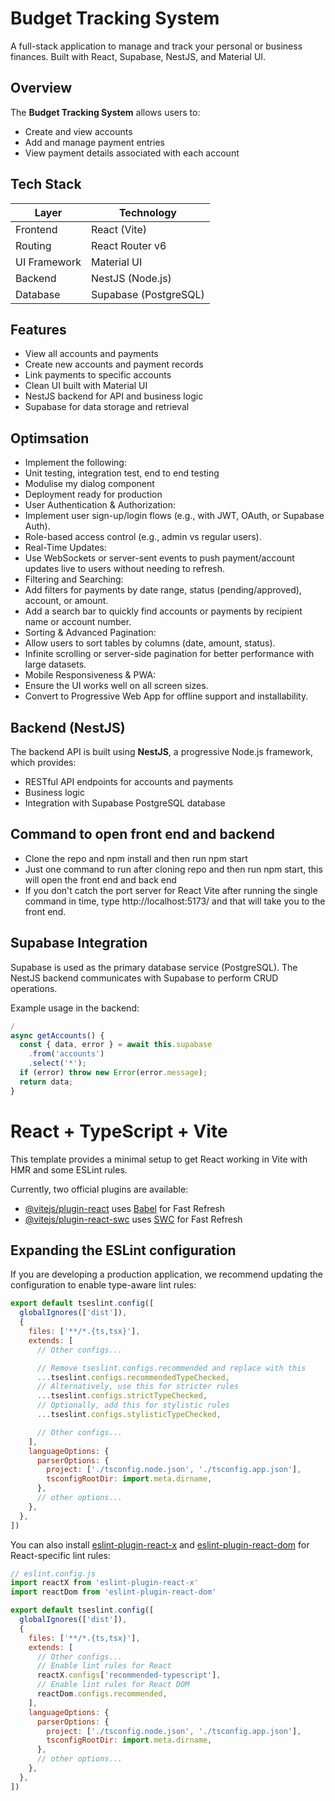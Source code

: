 # Budget Tracking System

A full-stack application to manage and track your personal or business finances. Built with React, Supabase, NestJS, and Material UI.

## Overview

The **Budget Tracking System** allows users to:

- Create and view accounts  
- Add and manage payment entries  
- View payment details associated with each account  


## Tech Stack

| Layer        | Technology         |
|--------------|--------------------|
| Frontend     | React (Vite)       |
| Routing      | React Router v6    |
| UI Framework | Material UI        |
| Backend      | NestJS (Node.js)   |
| Database     | Supabase (PostgreSQL) |

## Features

- View all accounts and payments  
- Create new accounts and payment records  
- Link payments to specific accounts  
- Clean UI built with Material UI  
- NestJS backend for API and business logic  
- Supabase for data storage and retrieval

## Optimsation

- Implement the following:
- Unit testing, integration test, end to end testing
- Modulise my dialog component
- Deployment ready for production
- User Authentication & Authorization:
- Implement user sign-up/login flows (e.g., with JWT, OAuth, or Supabase Auth).
- Role-based access control (e.g., admin vs regular users).
- Real-Time Updates:
- Use WebSockets or server-sent events to push payment/account updates live to users without needing to refresh.
- Filtering and Searching:
- Add filters for payments by date range, status (pending/approved), account, or amount.
- Add a search bar to quickly find accounts or payments by recipient name or account number.
- Sorting & Advanced Pagination:
- Allow users to sort tables by columns (date, amount, status).
- Infinite scrolling or server-side pagination for better performance with large datasets.
- Mobile Responsiveness & PWA:
- Ensure the UI works well on all screen sizes.
- Convert to Progressive Web App for offline support and installability.



## Backend (NestJS)

The backend API is built using **NestJS**, a progressive Node.js framework, which provides:

- RESTful API endpoints for accounts and payments  
- Business logic 
- Integration with Supabase PostgreSQL database


## Command to open front end and backend

- Clone the repo and npm install and then run npm start
- Just one command to run after cloning repo and then run npm start, this will open the front end and back end
- If you don't catch the port server for React Vite after running the single command in time, type http://localhost:5173/ and that will take you to the front end. 

## Supabase Integration

Supabase is used as the primary database service (PostgreSQL). The NestJS backend communicates with Supabase to perform CRUD operations.

Example usage in the backend:

```ts
/
async getAccounts() {
  const { data, error } = await this.supabase
    .from('accounts')
    .select('*');
  if (error) throw new Error(error.message);
  return data;
}

```


# React + TypeScript + Vite

This template provides a minimal setup to get React working in Vite with HMR and some ESLint rules.

Currently, two official plugins are available:

- [@vitejs/plugin-react](https://github.com/vitejs/vite-plugin-react/blob/main/packages/plugin-react) uses [Babel](https://babeljs.io/) for Fast Refresh
- [@vitejs/plugin-react-swc](https://github.com/vitejs/vite-plugin-react/blob/main/packages/plugin-react-swc) uses [SWC](https://swc.rs/) for Fast Refresh

## Expanding the ESLint configuration

If you are developing a production application, we recommend updating the configuration to enable type-aware lint rules:

```js
export default tseslint.config([
  globalIgnores(['dist']),
  {
    files: ['**/*.{ts,tsx}'],
    extends: [
      // Other configs...

      // Remove tseslint.configs.recommended and replace with this
      ...tseslint.configs.recommendedTypeChecked,
      // Alternatively, use this for stricter rules
      ...tseslint.configs.strictTypeChecked,
      // Optionally, add this for stylistic rules
      ...tseslint.configs.stylisticTypeChecked,

      // Other configs...
    ],
    languageOptions: {
      parserOptions: {
        project: ['./tsconfig.node.json', './tsconfig.app.json'],
        tsconfigRootDir: import.meta.dirname,
      },
      // other options...
    },
  },
])
```

You can also install [eslint-plugin-react-x](https://github.com/Rel1cx/eslint-react/tree/main/packages/plugins/eslint-plugin-react-x) and [eslint-plugin-react-dom](https://github.com/Rel1cx/eslint-react/tree/main/packages/plugins/eslint-plugin-react-dom) for React-specific lint rules:

```js
// eslint.config.js
import reactX from 'eslint-plugin-react-x'
import reactDom from 'eslint-plugin-react-dom'

export default tseslint.config([
  globalIgnores(['dist']),
  {
    files: ['**/*.{ts,tsx}'],
    extends: [
      // Other configs...
      // Enable lint rules for React
      reactX.configs['recommended-typescript'],
      // Enable lint rules for React DOM
      reactDom.configs.recommended,
    ],
    languageOptions: {
      parserOptions: {
        project: ['./tsconfig.node.json', './tsconfig.app.json'],
        tsconfigRootDir: import.meta.dirname,
      },
      // other options...
    },
  },
])



